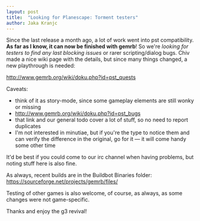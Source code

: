 ```yaml
---
layout: post
title:  "Looking for Planescape: Torment testers"
author: Jaka Kranjc
---
```


Since the last release a month ago, a lot of work went into pst compatibility.
**As far as I know, it can now be finished with gemrb**! So we're _looking for testers to find
any last blocking issues_ or rarer scripting/dialog bugs. Chiv made a nice wiki page with the
details, but since many things changed, a new playthrough is needed:

http://www.gemrb.org/wiki/doku.php?id=pst_quests

Caveats:
- think of it as story-mode, since some gameplay elements are still wonky or missing
- http://www.gemrb.org/wiki/doku.php?id=pst_bugs
- that link and our general todo cover a lot of stuff, so no need to report duplicates
- I'm not interested in minutiae, but if you're the type to notice them and can verify
the difference in the original, go for it — it will come handy some other time

 

It'd be best if you could come to our irc channel when having problems, but noting stuff here is also fine.
 

As always, recent builds are in the Buildbot Binaries folder:
https://sourceforge.net/projects/gemrb/files/

Testing of other games is also welcome, of course, as always, as some changes were not game-specific.

Thanks and enjoy the g3 revival!

